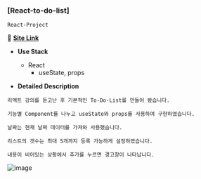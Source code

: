 ### [React-to-do-list]
`React-Project`

:link: **<a href="https://devwoodie.github.io/react-to-do-list/" target="_blank">Site Link</a>** 

- **Use Stack**
  - React
    - useState, props
  
- **Detailed Description**
```
리액트 강의를 듣고난 후 기본적인 To-Do-List를 만들어 봤습니다.

기능별 Component를 나누고 useState와 props를 사용하여 구현하였습니다.

날짜는 현재 날짜 데이터를 가져와 사용했습니다.

리스트의 갯수는 최대 5개까지 등록 가능하게 설정하였습니다.

내용이 비어있는 상황에서 추가를 누르면 경고창이 나타납니다.

```

![image](https://user-images.githubusercontent.com/86578755/188575653-57b2c48b-c0a5-44df-b4ca-3e5b8bec1f0f.png)

